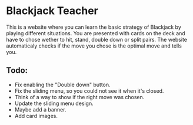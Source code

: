 # Blackjack Teacher

This is a website where you can learn the basic strategy of Blackjack by playing different situations. You are presented with cards on the deck and have to chose wether to hit, stand, double down or split pairs. The website automaticaly checks if the move you chose is the optimal move and tells you.

## Todo:

- Fix enabling the "Double down" button.
- Fix the sliding menu, so you could not see it when it's closed.
- Think of a way to show if the right move was chosen.
- Update the sliding menu design.
- Maybe add a banner.
- Add card images.
